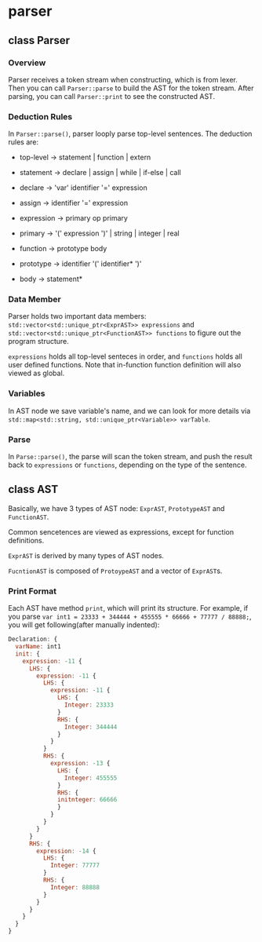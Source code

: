 # parser

## class Parser

### Overview

Parser receives a token stream when constructing, which is from lexer.
Then you can call `Parser::parse` to build the AST for the token stream.
After parsing, you can call `Parser::print` to see the constructed AST.

### Deduction Rules

In `Parser::parse()`, parser looply parse top-level sentences. The deduction rules are:

* top-level -> statement | function | extern

* statement -> declare | assign | while | if-else | call

* declare -> 'var' identifier '=' expression

* assign -> identifier '=' expression

* expression -> primary op primary

* primary -> '(' expression ')' |  string | integer | real

* function -> prototype body

* prototype -> identifier '(' identifier* ')'

* body -> statement*

### Data Member

Parser holds two important data members: `std::vector<std::unique_ptr<ExprAST>> expressions`
and `std::vector<std::unique_ptr<FunctionAST>> functions` to figure out
the program structure.

`expressions` holds all top-level senteces in order, and `functions` holds all user
defined functions. Note that in-function function definition will also viewed as global.

### Variables

In AST node we save variable's name, and we can look for more details via
`std::map<std::string, std::unique_ptr<Variable>> varTable`.

### Parse

In `Parse::parse()`, the parse will scan the token stream, and
push the result back to `expressions` or `functions`, depending
on the type of the sentence.

## class AST

Basically, we have 3 types of AST node: `ExprAST`, `PrototypeAST` and `FunctionAST`.

Common sencetences are viewed as expressions, except for function definitions.

`ExprAST` is derived by many types of AST nodes.

`FucntionAST` is composed of `ProtoypeAST` and a vector of `ExprAST`s.

### Print Format

Each AST have method `print`, which will print its structure.
For example, if you parse `var int1 = 23333 + 344444 + 455555 * 66666 + 77777 / 88888;`,
you will get following(after manually indented):

```js
Declaration: {
  varName: int1
  init: {
    expression: -11 {
      LHS: {
        expression: -11 {
          LHS: {
            expression: -11 {
              LHS: {
                Integer: 23333
              }
              RHS: {
                Integer: 344444
              }
            }
          }
          RHS: {
            expression: -13 {
              LHS: {
                Integer: 455555
              }
              RHS: {
              initnteger: 66666
              }
            }
          }
        }
      }
      RHS: {
        expression: -14 {
          LHS: {
            Integer: 77777
          }
          RHS: {
            Integer: 88888
          }
        }
      }
    }
  }
}
```
